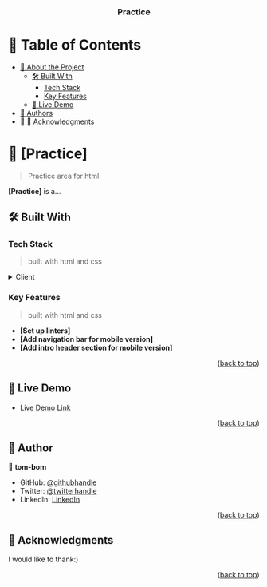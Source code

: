 <a name="readme-top"></a>
<div align="center">

  <h3><b>Practice</b></h3>

</div>

<!-- TABLE OF CONTENTS -->

# 📗 Table of Contents

- [📖 About the Project](#about-project)
  - [🛠 Built With](#built-with)
    - [Tech Stack](#tech-stack)
    - [Key Features](#key-features)
  - [🚀 Live Demo](#live-demo)
- [👥 Authors](#authors)
- [👥 🙏 Acknowledgments](#acknowledgments)

<!-- PROJECT DESCRIPTION -->

# 📖 [Practice] <a name="about-project"></a>

> Practice area for html.

**[Practice]** is a...

## 🛠 Built With <a name="built-with"></a>

### Tech Stack <a name="tech-stack"></a>

> built with html and css

<details>
  <summary>Client</summary>
  <ul>
    <li><a href="https://github.com/">yml for linters</a></li>
    <li><a href="https://www.w3schools.com/html/">html</a></li>
    <li><a href="https://developer.mozilla.org/en-US/docs/Web/CSS">css</a></li>
  </ul>
</details>

<!-- Features -->

### Key Features <a name="key-features"></a>

> built with html and css

- **[Set up linters]**
- **[Add navigation bar for mobile version]**
- **[Add intro header section for mobile version]**

<p align="right">(<a href="#readme-top">back to top</a>)</p>

<!-- LIVE DEMO -->

## 🚀 Live Demo <a name="live-demo"></a>

- [Live Demo Link](https://github.com/)

<p align="right">(<a href="#readme-top">back to top</a>)</p>

<!-- AUTHOR -->

## 👥 Author <a name="author"></a>

👤 **tom-bom**

- GitHub: [@githubhandle](https://github.com/)
- Twitter: [@twitterhandle](https://twitter.com/)
- LinkedIn: [LinkedIn](https://www.linkedin.com/)

<p align="right">(<a href="#readme-top">back to top</a>)</p>

<!-- ACKNOWLEDGEMENTS -->

## 🙏 Acknowledgments <a name="acknowledgements"></a>

I would like to thank:)

<p align="right">(<a href="#readme-top">back to top</a>)</p>
